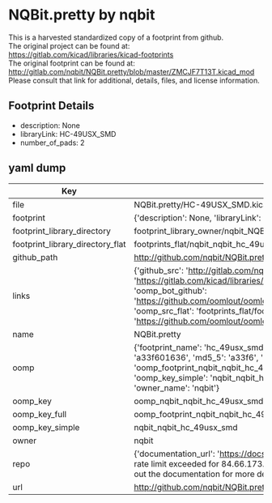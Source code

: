 # NQBit.pretty by nqbit  
This is a harvested standardized copy of a footprint from github.  
The original project can be found at:  
https://gitlab.com/kicad/libraries/kicad-footprints  
The original footprint can be found at:
http://gitlab.com/nqbit/NQBit.pretty/blob/master/ZMCJF7T13T.kicad_mod
Please consult that link for additional, details, files, and license information.  
## Footprint Details
* description: None  
* libraryLink: HC-49USX_SMD  
* number_of_pads: 2  
## yaml dump  
| Key | Value |  
| --- | --- |  
| file | NQBit.pretty/HC-49USX_SMD.kicad_mod |  
| footprint | {'description': None, 'libraryLink': 'HC-49USX_SMD', 'number_of_pads': 2} |  
| footprint_library_directory | footprint_library_owner/nqbit_NQBit.pretty |  
| footprint_library_directory_flat | footprints_flat/nqbit_nqbit_hc_49usx_smd/working |  
| github_path | http://github.com/nqbit/NQBit.pretty/blob/master/HC-49USX_SMD.kicad_mod |  
| links | {'github_src': 'http://gitlab.com/nqbit/NQBit.pretty/blob/master/ZMCJF7T13T.kicad_mod', 'github_src_repo': 'https://gitlab.com/kicad/libraries/kicad-footprints', 'oomp_bot': 'footprints/nqbit_nqbit_hc_49usx_smd/working', 'oomp_bot_github': 'https://github.com/oomlout/oomlout_oomp_footprint_bot/tree/main/footprints/nqbit_nqbit_hc_49usx_smd/working', 'oomp_src_flat': 'footprints_flat/footprints_flat/nqbit_nqbit_hc_49usx_smd/working', 'oomp_src_flat_github': 'https://github.com/oomlout/oomlout_oomp_footprint_src/tree/main/footprints_flat/nqbit_nqbit_hc_49usx_smd/working'} |  
| name | NQBit.pretty |  
| oomp | {'footprint_name': 'hc_49usx_smd', 'library_name': 'nqbit', 'md5': 'a33f601636679b794dfa38b3a225a430', 'md5_10': 'a33f601636', 'md5_5': 'a33f6', 'md5_6': 'a33f60', 'oomp_key': 'oomp_nqbit_nqbit_hc_49usx_smd', 'oomp_key_extra': 'oomp_footprint_nqbit_nqbit_hc_49usx_smd', 'oomp_key_full': 'oomp_footprint_nqbit_nqbit_hc_49usx_smd_a33f60', 'oomp_key_simple': 'nqbit_nqbit_hc_49usx_smd', 'original_filename': 'NQBit.pretty/HC-49USX_SMD.kicad_mod', 'owner_name': 'nqbit'} |  
| oomp_key | oomp_nqbit_nqbit_hc_49usx_smd |  
| oomp_key_full | oomp_footprint_nqbit_nqbit_hc_49usx_smd |  
| oomp_key_simple | nqbit_nqbit_hc_49usx_smd |  
| owner | nqbit |  
| repo | {'documentation_url': 'https://docs.github.com/rest/overview/resources-in-the-rest-api#rate-limiting', 'message': "API rate limit exceeded for 84.66.173.59. (But here's the good news: Authenticated requests get a higher rate limit. Check out the documentation for more details.)"} |  
| url | http://github.com/nqbit/NQBit.pretty |  

